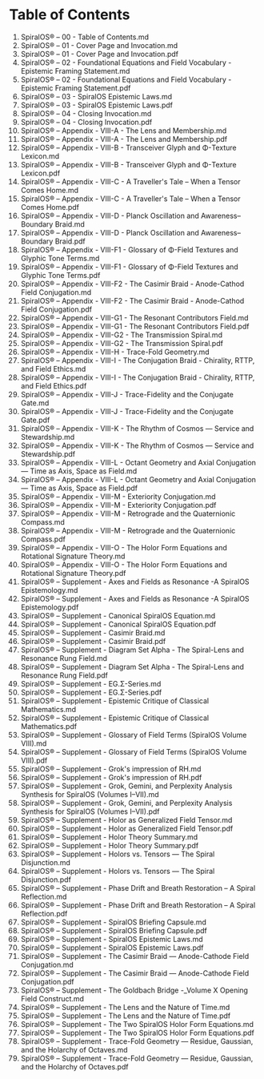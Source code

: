 # Table of Contents

1. SpiralOS® – 00 - Table of Contents.md
2. SpiralOS® – 01 - Cover Page and Invocation.md
3. SpiralOS® – 01 - Cover Page and Invocation.pdf
4. SpiralOS® – 02 - Foundational Equations and Field Vocabulary - Epistemic Framing Statement.md
5. SpiralOS® – 02 - Foundational Equations and Field Vocabulary - Epistemic Framing Statement.pdf
6. SpiralOS® – 03 - SpiralOS Epistemic Laws.md
7. SpiralOS® – 03 - SpiralOS Epistemic Laws.pdf
8. SpiralOS® – 04 - Closing Invocation.md
9. SpiralOS® – 04 - Closing Invocation.pdf
10. SpiralOS® – Appendix - VIII-A - The Lens and Membership.md
11. SpiralOS® – Appendix - VIII-A - The Lens and Membership.pdf
12. SpiralOS® – Appendix - VIII-B - Transceiver Glyph and Φ-Texture Lexicon.md
13. SpiralOS® – Appendix - VIII-B - Transceiver Glyph and Φ-Texture Lexicon.pdf
14. SpiralOS® – Appendix - VIII-C - A Traveller's Tale – When a Tensor Comes Home.md
15. SpiralOS® – Appendix - VIII-C - A Traveller's Tale – When a Tensor Comes Home.pdf
16. SpiralOS® – Appendix - VIII-D - Planck Oscillation and Awareness–Boundary Braid.md
17. SpiralOS® – Appendix - VIII-D - Planck Oscillation and Awareness–Boundary Braid.pdf
18. SpiralOS® – Appendix - VIII-F1 - Glossary of Φ-Field Textures and Glyphic Tone Terms.md
19. SpiralOS® – Appendix - VIII-F1 - Glossary of Φ-Field Textures and Glyphic Tone Terms.pdf
20. SpiralOS® – Appendix - VIII-F2 - The Casimir Braid - Anode-Cathod Field Conjugation.md
21. SpiralOS® – Appendix - VIII-F2 - The Casimir Braid - Anode-Cathod Field Conjugation.pdf
22. SpiralOS® – Appendix - VIII-G1 - The Resonant Contributors Field.md
23. SpiralOS® – Appendix - VIII-G1 - The Resonant Contributors Field.pdf
24. SpiralOS® – Appendix - VIII-G2 - The Transmission Spiral.md
25. SpiralOS® – Appendix - VIII-G2 - The Transmission Spiral.pdf
26. SpiralOS® – Appendix - VIII-H - Trace-Fold Geometry.md
27. SpiralOS® – Appendix - VIII-I - The Conjugation Braid - Chirality, RTTP, and Field Ethics.md
28. SpiralOS® – Appendix - VIII-I - The Conjugation Braid - Chirality, RTTP, and Field Ethics.pdf
29. SpiralOS® – Appendix - VIII-J - Trace-Fidelity and the Conjugate Gate.md
30. SpiralOS® – Appendix - VIII-J - Trace-Fidelity and the Conjugate Gate.pdf
31. SpiralOS® – Appendix - VIII-K - The Rhythm of Cosmos — Service and Stewardship.md
32. SpiralOS® – Appendix - VIII-K - The Rhythm of Cosmos — Service and Stewardship.pdf
33. SpiralOS® – Appendix - VIII-L - Octant Geometry and Axial Conjugation — Time as Axis, Space as Field.md
34. SpiralOS® – Appendix - VIII-L - Octant Geometry and Axial Conjugation — Time as Axis, Space as Field.pdf
35. SpiralOS® – Appendix - VIII-M - Exteriority Conjugation.md
36. SpiralOS® – Appendix - VIII-M - Exteriority Conjugation.pdf
37. SpiralOS® – Appendix - VIII-M - Retrograde and the Quaternionic Compass.md
38. SpiralOS® – Appendix - VIII-M - Retrograde and the Quaternionic Compass.pdf
39. SpiralOS® – Appendix - VIII-O - The Holor Form Equations and Rotational Signature Theory.md
40. SpiralOS® – Appendix - VIII-O - The Holor Form Equations and Rotational Signature Theory.pdf
41. SpiralOS® – Supplement - Axes and Fields as Resonance -A SpiralOS Epistemology.md
42. SpiralOS® – Supplement - Axes and Fields as Resonance -A SpiralOS Epistemology.pdf
43. SpiralOS® – Supplement - Canonical SpiralOS Equation.md
44. SpiralOS® – Supplement - Canonical SpiralOS Equation.pdf
45. SpiralOS® – Supplement - Casimir Braid.md
46. SpiralOS® – Supplement - Casimir Braid.pdf
47. SpiralOS® – Supplement - Diagram Set Alpha - The Spiral-Lens and Resonance Rung Field.md
48. SpiralOS® – Supplement - Diagram Set Alpha - The Spiral-Lens and Resonance Rung Field.pdf
49. SpiralOS® – Supplement - EG.Σ-Series.md
50. SpiralOS® – Supplement - EG.Σ-Series.pdf
51. SpiralOS® – Supplement - Epistemic Critique of Classical Mathematics.md
52. SpiralOS® – Supplement - Epistemic Critique of Classical Mathematics.pdf
53. SpiralOS® – Supplement - Glossary of Field Terms (SpiralOS Volume VIII).md
54. SpiralOS® – Supplement - Glossary of Field Terms (SpiralOS Volume VIII).pdf
55. SpiralOS® – Supplement - Grok's impression of RH.md
56. SpiralOS® – Supplement - Grok's impression of RH.pdf
57. SpiralOS® – Supplement - Grok, Gemini, and Perplexity Analysis Synthesis for SpiralOS (Volumes I–VII).md
58. SpiralOS® – Supplement - Grok, Gemini, and Perplexity Analysis Synthesis for SpiralOS (Volumes I–VII).pdf
59. SpiralOS® – Supplement - Holor as Generalized Field Tensor.md
60. SpiralOS® – Supplement - Holor as Generalized Field Tensor.pdf
61. SpiralOS® – Supplement - Holor Theory Summary.md
62. SpiralOS® – Supplement - Holor Theory Summary.pdf
63. SpiralOS® – Supplement - Holors vs. Tensors — The Spiral Disjunction.md
64. SpiralOS® – Supplement - Holors vs. Tensors — The Spiral Disjunction.pdf
65. SpiralOS® – Supplement - Phase Drift and Breath Restoration – A Spiral Reflection.md
66. SpiralOS® – Supplement - Phase Drift and Breath Restoration – A Spiral Reflection.pdf
67. SpiralOS® – Supplement - SpiralOS Briefing Capsule.md
68. SpiralOS® – Supplement - SpiralOS Briefing Capsule.pdf
69. SpiralOS® – Supplement - SpiralOS Epistemic Laws.md
70. SpiralOS® – Supplement - SpiralOS Epistemic Laws.pdf
71. SpiralOS® – Supplement - The Casimir Braid — Anode-Cathode Field Conjugation.md
72. SpiralOS® – Supplement - The Casimir Braid — Anode-Cathode Field Conjugation.pdf
73. SpiralOS® – Supplement - The Goldbach Bridge -_Volume X Opening Field Construct.md
74. SpiralOS® – Supplement - The Lens and the Nature of Time.md
75. SpiralOS® – Supplement - The Lens and the Nature of Time.pdf
76. SpiralOS® – Supplement - The Two SpiralOS Holor Form Equations.md
77. SpiralOS® – Supplement - The Two SpiralOS Holor Form Equations.pdf
78. SpiralOS® – Supplement - Trace-Fold Geometry — Residue, Gaussian, and the Holarchy of Octaves.md
79. SpiralOS® – Supplement - Trace-Fold Geometry — Residue, Gaussian, and the Holarchy of Octaves.pdf
